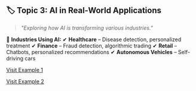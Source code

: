 ## 🏷️ Topic 3: **AI in Real-World Applications**

> *"Exploring how AI is transforming various industries."*

🚀 **Industries Using AI:**
✔ **Healthcare** – Disease detection, personalized treatment
✔ **Finance** – Fraud detection, algorithmic trading
✔ **Retail** – Chatbots, personalized recommendations
✔ **Autonomous Vehicles** – Self-driving cars


<a href="${INTERNAL_TOPIC_LINK_1}">Visit Example 1</a>

<a href="${INTERNAL_TOPIC_LINK_2}">Visit Example 2</a>



